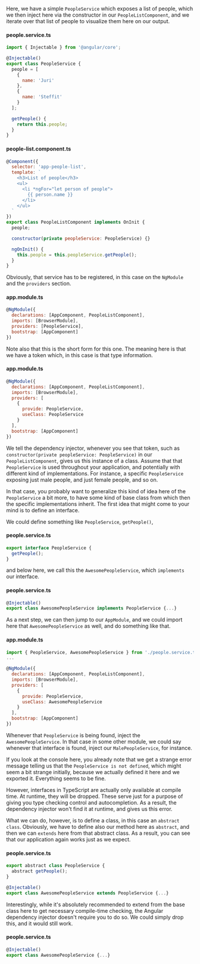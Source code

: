 Here, we have a simple `PeopleService` which exposes a list of people, which we then inject here via the constructor in our `PeopleListComponent`, and we iterate over that list of people to visualize them here on our output.

#### people.service.ts
```javascript
import { Injectable } from '@angular/core';

@Injectable()
export class PeopleService {
  people = [
    {
      name: 'Juri'
    },
    {
      name: 'Steffit'
    }
  ];

  getPeople() {
    return this.people;
  }
}
```

#### people-list.component.ts
```javascript
@Component({
  selector: 'app-people-list',
  template: `
    <h3>List of people</h3>
    <ul>
      <li *ngFor="let person of people">
        {{ person.name }}
      </li>
    </ul>
  `
})
export class PeopleListComponent implements OnInit {
  people;

  constructor(private peopleService: PeopleService) {}

  ngOnInit() {
    this.people = this.peopleService.getPeople();
  }
}
```

Obviously, that service has to be registered, in this case on the `NgModule` and the `providers` section.

#### app.module.ts
```javascript
@NgModule({
  declarations: [AppComponent, PeopleListComponent],
  imports: [BrowserModule],
  providers: [PeopleService],
  bootstrap: [AppComponent]
})
```

Note also that this is the short form for this one. The meaning here is that we have a token which, in this case is that type information.

#### app.module.ts
```javascript
@NgModule({
  declarations: [AppComponent, PeopleListComponent],
  imports: [BrowserModule],
  providers: [
    {
      provide: PeopleService,
      useClass: PeopleService
    }
  ],
  bootstrap: [AppComponent]
})
```

We tell the dependency injector, whenever you see that token, such as `constructor(private peopleService: PeopleService)` in our `PeopleListComponent`, gives us this instance of a class. Assume that that `PeopleService` is used throughout your application, and potentially with different kind of implementations. For instance, a specific `PeopleService` exposing just male people, and just female people, and so on.

In that case, you probably want to generalize this kind of idea here of the `PeopleService` a bit more, to have some kind of base class from which then the specific implementations inherit. The first idea that might come to your mind is to define an interface.

We could define something like `PeopleService`, `getPeople()`,

#### people.service.ts
```javascript
export interface PeopleService {
  getPeople();
}
```

and below here, we call this the `AwesomePeopleService`, which `implements` our interface.

#### people.service.ts
```javascript
@Injectable()
export class AwesomePeopleService implements PeopleService {...}
```

As a next step, we can then jump to our `AppModule`, and we could import here that `AwesomePeopleService` as well, and do something like that.

#### app.module.ts
```javascript
import { PeopleService, AwesomePeopleService } from './people.service.ts'
...

@NgModule({
  declarations: [AppComponent, PeopleListComponent],
  imports: [BrowserModule],
  providers: [
    {
      provide: PeopleService,
      useClass: AwesomePeopleService
    }
  ],
  bootstrap: [AppComponent]
})
```

Whenever that `PeopleService` is being found, inject the `AwesomePeopleService`. In that case in some other module, we could say whenever that interface is found, inject our `MalePeopleService`, for instance.

If you look at the console here, you already note that we get a strange error message telling us that the `PeopleService is not defined`, which might seem a bit strange initially, because we actually defined it here and we exported it. Everything seems to be fine.

However, interfaces in TypeScript are actually only available at compile time. At runtime, they will be dropped. These serve just for a purpose of giving you type checking control and autocompletion. As a result, the dependency injector won't find it at runtime, and gives us this error.

What we can do, however, is to define a class, in this case an `abstract class`. Obviously, we have to define also our method here as `abstract`, and then we can `extends` here from that abstract class. As a result, you can see that our application again works just as we expect.

#### people.service.ts
```javascript
export abstract class PeopleService {
  abstract getPeople();
}

@Injectable()
export class AwesomePeopleService extends PeopleService {...}
```

Interestingly, while it's absolutely recommended to extend from the base class here to get necessary compile-time checking, the Angular dependency injector doesn't require you to do so. We could simply drop this, and it would still work.

#### people.service.ts
```javascript
@Injectable()
export class AwesomePeopleService {...}
```